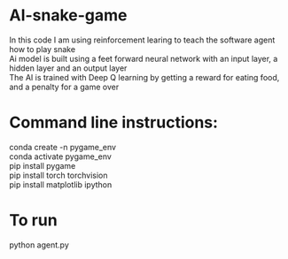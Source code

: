 # AI-snake-game


In this code I am using reinforcement learing to teach the software agent how to play snake  
Ai model is built using a feet forward neural network with an input layer, a hidden layer and an output layer  
The AI is trained with Deep Q learning by getting a reward for eating food, and a penalty for a game over  

# Command line instructions:
conda create -n pygame_env  
conda activate pygame_env  
pip install pygame  
pip install torch torchvision  
pip install matplotlib ipython  

# To run
python agent.py




